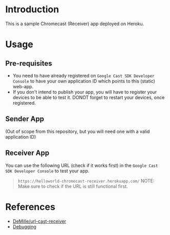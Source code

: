 # Introduction
This is a sample Chromecast (Receiver) app deployed on Heroku.

# Usage
## Pre-requisites
- You need to have already registered on `Google Cast SDK Developer Console` to have your own application ID which points to this (static) web-app.
- If you don't intend to publish your app, you will have to register your devices to be able to test it. DONOT forget to restart your devices, once registered.
## Sender App
(Out of scope from this repository, but you will need one with a valid application ID)
## Receiver App
You can use the following URL (check if it works first) in the `Google Cast SDK Developer Console` to test your app.
> `https://helloworld-chromecast-receiver.herokuapp.com/`
NOTE: Make sure to check if the URL is still functional first.

# References
- [DeMille/url-cast-receiver](https://github.com/DeMille/url-cast-receiver)
- [Debugging](https://developers.google.com/cast/docs/debugging)